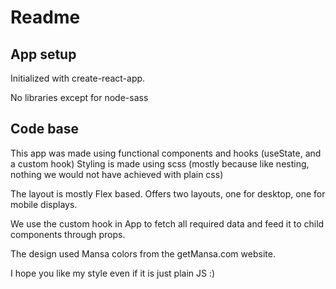 # Readme

## App setup

Initialized with create-react-app.

No libraries except for node-sass

## Code base

This app was made using functional components and hooks (useState, and a custom hook)
Styling is made using scss (mostly because like nesting, nothing we would not have achieved with plain css)

The layout is mostly Flex based. Offers two layouts, one for desktop, one for mobile displays.

We use the custom hook in App to fetch all required data and feed it to child components through props.

The design used Mansa colors from the getMansa.com website.

I hope you like my style even if it is just plain JS :)